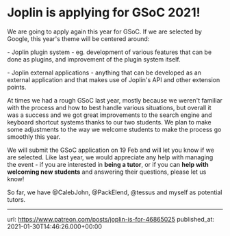 # Joplin is applying for GSoC 2021!

We are going to apply again this year for GSoC. If we are selected by Google, this year's theme will be centered around:

\- Joplin plugin system - eg. development of various features that can be done as plugins, and improvement of the plugin system itself.

\- Joplin external applications - anything that can be developed as an external application and that makes use of Joplin's API and other extension points.

At times we had a rough GSoC last year, mostly because we weren't familiar with the process and how to best handle various situations, but overall it was a success and we got great improvements to the search engine and keyboard shortcut systems thanks to our two students. We plan to make some adjustments to the way we welcome students to make the process go smoothly this year.

We will submit the GSoC application on 19 Feb and will let you know if we are selected. Like last year, we would appreciate any help with managing the event - if you are interested in **being a tutor**, or if you can **help with welcoming new students** and answering their questions, please let us know!

So far, we have @CalebJohn, @PackElend, @tessus and myself as potential tutors.

* * *

url: https://www.patreon.com/posts/joplin-is-for-46865025
published_at: 2021-01-30T14:46:26.000+00:00